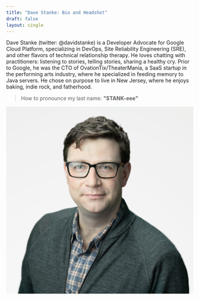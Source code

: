 ```yaml
---
title: "Dave Stanke: Bio and Headshot"
draft: false
layout: single
---
```


Dave Stanke (twitter: @davidstanke) is a Developer Advocate for Google Cloud Platform, specializing in DevOps, Site Reliability Engineering (SRE), and other flavors of technical relationship therapy. He loves chatting with practitioners: listening to stories, telling stories, sharing a healthy cry. Prior to Google, he was the CTO of OvationTix/TheaterMania, a SaaS startup in the performing arts industry, where he specialized in feeding memory to Java servers. He chose on purpose to live in New Jersey, where he enjoys baking, indie rock, and fatherhood.

> How to pronounce my last name: **"STANK-eee"**

[![Dave Stanke headshot](davestanke-headshot.png)](davestanke-headshot.png)
